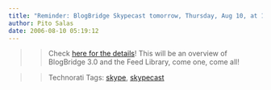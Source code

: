 ```yaml
---
title: "Reminder: BlogBridge Skypecast tomorrow, Thursday, Aug 10, at 10:00am"
author: Pito Salas
date: 2006-08-10 05:19:12
---
```


>>

>> Check [here for the
details](<http://www.blogbridge.com/archives/2006/08/skypecast_remin_2.php>)!
This will be an overview of BlogBridge 3.0 and the Feed Library, come one,
come all!

>>

>> Technorati Tags: [skype](<http://www.technorati.com/tag/skype>),
[skypecast](<http://www.technorati.com/tag/skypecast>)


